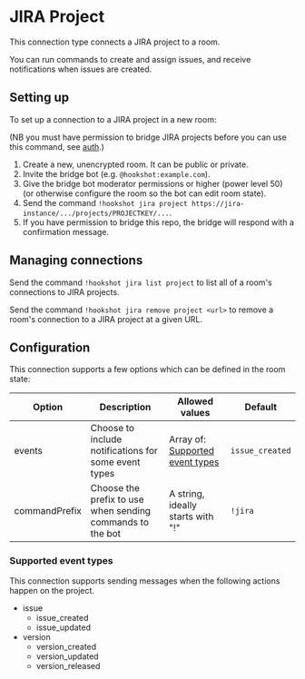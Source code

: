 JIRA Project
=================

This connection type connects a JIRA project to a room.

You can run commands to create and assign issues, and receive notifications when issues are created.

## Setting up

To set up a connection to a JIRA project in a new room:

(NB you must have permission to bridge JIRA projects before you can use this command, see [auth](../auth.html#jira).)

1. Create a new, unencrypted room. It can be public or private.
1. Invite the bridge bot (e.g. `@hookshot:example.com`).
1. Give the bridge bot moderator permissions or higher (power level 50) (or otherwise configure the room so the bot can edit room state).
1. Send the command `!hookshot jira project https://jira-instance/.../projects/PROJECTKEY/...`.
1. If you have permission to bridge this repo, the bridge will respond with a confirmation message.

## Managing connections

Send the command `!hookshot jira list project` to list all of a room's connections to JIRA projects.

Send the command `!hookshot jira remove project <url>` to remove a room's connection to a JIRA project at a given URL.

## Configuration

This connection supports a few options which can be defined in the room state:

| Option | Description | Allowed values | Default |
|--------|-------------|----------------|---------|
|events|Choose to include notifications for some event types|Array of: [Supported event types](#supported-event-types) |`issue_created`|
|commandPrefix|Choose the prefix to use when sending commands to the bot|A string, ideally starts with "!"|`!jira`|


### Supported event types

This connection supports sending messages when the following actions happen on the project.

- issue
  - issue_created
  - issue_updated
- version
  - version_created
  - version_updated
  - version_released